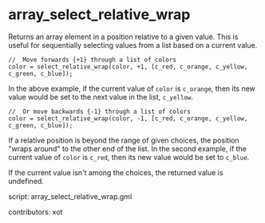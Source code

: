 array_select_relative_wrap
==========================

Returns an array element in a position relative to a given value. This is useful
for sequentially selecting values from a list based on a current value.

    //  Move forwards {+1} through a list of colors
    color = select_relative_wrap(color, +1, [c_red, c_orange, c_yellow, c_green, c_blue]);

In the above example, if the current value of `color` is `c_orange`, then its new value
would be set to the next value in the list, `c_yellow`.

    //  Or move backwards {-1} through a list of colors
    color = select_relative_wrap(color, -1, [c_red, c_orange, c_yellow, c_green, c_blue]);

If a relative position is beyond the range of given choices, the position "wraps around"
to the other end of the list. In the second example, if the current value of `color` is
`c_red`, then its new value would be set to `c_blue`.

If the current value isn't among the choices, the returned value is undefined.

script: array_select_relative_wrap.gml

contributors: xot
